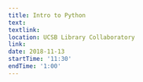 ```yaml
---
title: Intro to Python
text: 
textlink: 
location: UCSB Library Collaboratory
link: 
date: 2018-11-13
startTime: '11:30'
endTime: '1:00'
---
```

